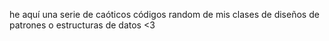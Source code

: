 he aquí una serie de caóticos códigos random de mis clases de diseños de patrones o estructuras de datos <3
